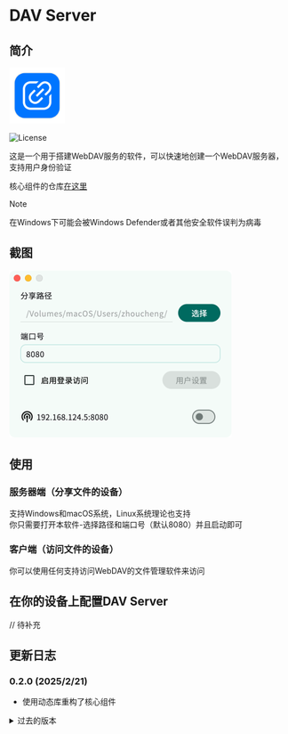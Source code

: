 # DAV Server

## 简介

<img src="assets/icon.png" width="100px">

![License](https://img.shields.io/badge/License-MIT-dark_green)

这是一个用于搭建WebDAV服务的软件，可以快速地创建一个WebDAV服务器，支持用户身份验证

核心组件的仓库[在这里](https://github.com/Zhoucheng133/DAV-Core)

> [!NOTE]
> 在Windows下可能会被Windows Defender或者其他安全软件误判为病毒

## 截图

<img src="demo/demo.png" width="400px">

## 使用

### 服务器端（分享文件的设备）

支持Windows和macOS系统，Linux系统理论也支持  
你只需要打开本软件-选择路径和端口号（默认8080）并且启动即可

### 客户端（访问文件的设备）

你可以使用任何支持访问WebDAV的文件管理软件来访问

## 在你的设备上配置DAV Server

// 待补充

## 更新日志

### 0.2.0 (2025/2/21)
- 使用动态库重构了核心组件

<details>
<summary>过去的版本</summary>

### 0.1.0 (2025/2/17)
- 第一个版本

</details>
